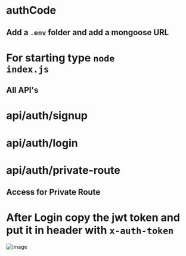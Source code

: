 # authCode

## Add a <code>.env</code> folder and add a mongoose URL

# For starting type <code>node index.js</code>

## All API's
# api/auth/signup
# api/auth/login
# api/auth/private-route

## Access for Private Route
# After Login copy the jwt token and put it in header with <code>x-auth-token</code>
![image](https://github.com/user-attachments/assets/bd172bad-abff-4cfc-a786-3209cc5d0c02)
